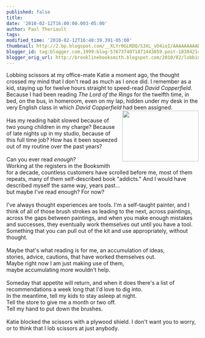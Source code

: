 ```yaml
---
published: false
title: 
date: '2010-02-12T16:00:00.003-05:00'
author: Paul Theriault
tags: 
modified_time: '2010-02-12T16:48:39.391-05:00'
thumbnail: http://2.bp.blogspot.com/__XLYr0GLRDQ/S3XL_vD4ioI/AAAAAAAAADk/pslJB_Mj_SY/s72-c/untitled_richman3.1
blogger_id: tag:blogger.com,1999:blog-5767374071871443859.post-1838421457987831860
blogger_orig_url: http://brooklinebooksmith.blogspot.com/2010/02/lobbing-scissors-at-my-office-mate.html
---
```


<div>Lobbing scissors at my office-mate Katie a moment ago, the thought crossed my mind that I don't read as much as I once did. I remember as a kid, staying up for twelve hours straight to speed-read <em>David Copperfield</em>. Because I had been reading <em>The Lord of the Rings</em> for the twelfth time, in bed, on the bus, in homeroom, even on my lap, hidden under my desk in the very English class in which <em>David Copperfield</em> had been assigned.<br /><a href="http://2.bp.blogspot.com/__XLYr0GLRDQ/S3XL_vD4ioI/AAAAAAAAADk/pslJB_Mj_SY/s1600-h/untitled_richman3.1"><img style="MARGIN: 0px 0px 10px 10px; WIDTH: 200px; FLOAT: right; HEIGHT: 133px; CURSOR: hand" id="BLOGGER_PHOTO_ID_5437476420944693890" border="0" alt="" src="http://2.bp.blogspot.com/__XLYr0GLRDQ/S3XL_vD4ioI/AAAAAAAAADk/pslJB_Mj_SY/s320/untitled_richman3.1" /></a><br />Has my reading habit slowed because of two young children in my charge? Because of late nights up in my studio, because of this full time job? How has it been squeezed out of my routine over the past years?<br /><br />Can you ever read <em>enough</em>?<br />Working at the registers in the Booksmith for a decade, countless customers have scrolled before me, most of them repeats, many of them self-described book "addicts." And I would have described myself the same way, years past...<br />but maybe I've read enough? For now?<br /><br />I've always thought experiences are tools. I'm a self-taught painter, and I think of all of those brush strokes as leading to the next, across paintings, across the gaps between paintings, and when you make enough mistakes and successes, they eventually work themselves out until you have a tool. Something that you can pull out of the kit and use appropriately, without thought.<br /><br />Maybe that's what reading is for me, an accumulation of ideas,<br />stories, advice, cautions, that have worked themselves out.<br />Maybe right now I am just making use of them,<br />maybe accumulating more wouldn't help.<br /><br />Someday that appetite will return, and when it does there's a list of recommendations a week long that I'd love to dig into.<br />In the meantime, tell my kids to stay asleep at night.<br />Tell the store to give me a month or two off.<br />Tell my hand to put down the brushes.<br /><br />Katie blocked the scissors with a plywood shield. I don't want you to worry, or to think that I lob scissors at just anybody.</div>